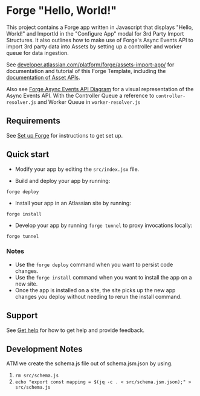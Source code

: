 # Forge "Hello, World!"

This project contains a Forge app written in Javascript that displays "Hello, World!" and ImportId in the "Configure App" modal for 3rd Party Import Structures. 
It also outlines how to make use of Forge's Async Events API to import 3rd party data into Assets by setting up a controller and worker queue for data ingestion. 

See [developer.atlassian.com/platform/forge/assets-import-app/](https://developer.atlassian.com/platform/forge/assets-import-app) for documentation and tutorial of this Forge Template, including the [documentation of Asset APIs](https://developer.atlassian.com/cloud/assets/). 

Also see [Forge Async Events API Diagram](https://dac-static.atlassian.com/platform/forge/images/assets-import-async-events-api-example.png?_v=1.5800.258) for a visual representation of the Async Events API.
With the Controller Queue a reference to `controller-resolver.js` and Worker Queue in `worker-resolver.js`

## Requirements

See [Set up Forge](https://developer.atlassian.com/platform/forge/set-up-forge/) for instructions to get set up.

## Quick start

- Modify your app by editing the `src/index.jsx` file.

- Build and deploy your app by running:
```
forge deploy
```

- Install your app in an Atlassian site by running:
```
forge install
```

- Develop your app by running `forge tunnel` to proxy invocations locally:
```
forge tunnel
```

### Notes
- Use the `forge deploy` command when you want to persist code changes.
- Use the `forge install` command when you want to install the app on a new site.
- Once the app is installed on a site, the site picks up the new app changes you deploy without needing to rerun the install command.

## Support

See [Get help](https://developer.atlassian.com/platform/forge/get-help/) for how to get help and provide feedback.

## Development Notes

ATM we create the schema.js file out of schema.jsm.json by using.
1. ```rm src/schema.js```
2. ```echo "export const mapping = $(jq -c . < src/schema.jsm.json);" > src/schema.js```

